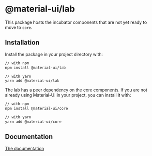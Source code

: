 # @material-ui/lab

This package hosts the incubator components that are not yet ready to move to `core`.

## Installation

Install the package in your project directory with:

```sh
// with npm
npm install @material-ui/lab

// with yarn
yarn add @material-ui/lab
```

The lab has a peer dependency on the core components.
If you are not already using Material-UI in your project, you can install it with:

```sh
// with npm
npm install @material-ui/core

// with yarn
yarn add @material-ui/core
```

## Documentation

[The documentation](https://material-ui.com/components/about-the-lab/)
